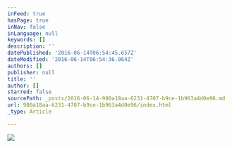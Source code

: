 ```yaml
---
inFeed: true
hasPage: true
inNav: false
inLanguage: null
keywords: []
description: ''
datePublished: '2016-06-14T06:54:45.657Z'
dateModified: '2016-06-14T06:54:36.064Z'
authors: []
publisher: null
title: ''
author: []
starred: false
sourcePath: _posts/2016-06-14-900a18aa-6231-4707-b9ce-1b963a4d0e96.md
url: 900a18aa-6231-4707-b9ce-1b963a4d0e96/index.html
_type: Article

---
```

![](https://the-grid-user-content.s3-us-west-2.amazonaws.com/23a41975-085f-4910-bacd-7fd5dc1592b0.png)